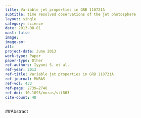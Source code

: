 ```yaml
---
title: Variable jet properties in GRB 110721A
subtitle: time resolved observations of the jet photosphere
layout: single
category: science
date: 2013-08-01
mast: false
image: 
image-sm: 
alt: 
project-date: June 2013
work-type: Paper
paper-type: Other
ref-authors: Iyyani S. et al.
ref-year: 2013
ref-title: Variable jet properties in GRB 110721A
ref-journal: MNRAS
ref-vol: 433
ref-page: 2739–2748
ref-doi: 10.1093/mnras/stt863
cite-count: 48
---
```



##Abstract
